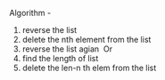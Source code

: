 Algorithm -
1. reverse the list
2. delete the nth element from the list
3. reverse the list agian
​
Or
​
1. find the length of list
2. delete the len-n th elem from the list
